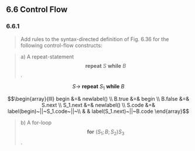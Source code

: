 ## 6.6 Control Flow

### 6.6.1

> Add rules to the syntax-directed definition of Fig. 6.36 for the following control-flow constructs:

> a) A repeat-statement $$\mathbf{repeat}~S~\mathbf{while}~B$$.

$$S \rightarrow~\mathbf{repeat}~S_1~\mathbf{while}~B$$

$$\begin{array}{lll}
begin &=& newlabel() \\
B.true &=& begin \\
B.false &=& S.next \\
S_1.next &=& newlabel() \\
S.code &=& label(begin)~||~S_1.code~||~\\
& & label(S_1.next)~||~B.code
\end{array}$$

> b) A for-loop $$\mathbf{for}~(S_1; B; S_2) S_3$$.
